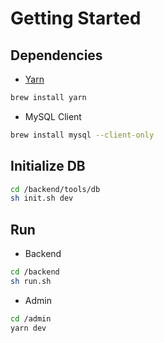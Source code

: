 # Getting Started

## Dependencies

* [Yarn](https://yarnpkg.com/lang/en/docs/install/)

```sh
brew install yarn
```

* MySQL Client

``` sh
brew install mysql --client-only
```

## Initialize DB

```sh
cd /backend/tools/db
sh init.sh dev
```

## Run

* Backend

```sh
cd /backend
sh run.sh
```

* Admin

```sh
cd /admin
yarn dev
```
